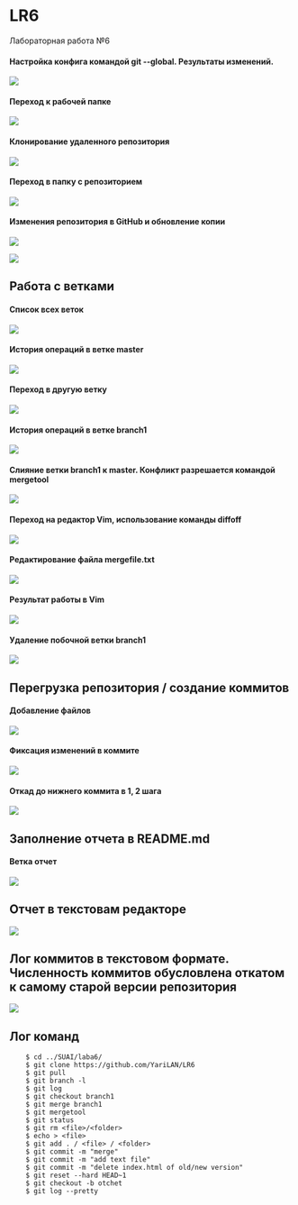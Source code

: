 # LR6
Лабораторная работа №6
#### Настройка конфига командой git --global. Результаты изменений.
![](ForLABA6\НАЧАло.png)
#### Переход к рабочей папке
![](ForLABA6\RouteToFile.png)
#### Клонирование удаленного репозитория
![](ForLABA6\Clone.png)
#### Переход в папку с репозиторием
![](ForLABA6\AddRepositoryWithReadyFile.png)
#### Изменения репозитория в GitHub и обновление копии 
![](ForLABA6\CreateANewFile.png)

![](ForLABA6\GitPullLL.png)

##  Работа с ветками
#### Список всех веток
![](ForLABA6\SPISOk.png)

#### История операций в ветке master
![](ForLABA6\Story.png)

#### Переход в другую ветку
![](ForLABA6\Переходнабренч.png)
#### История операций в ветке branch1
![](ForLABA6\Branch1.png)
#### Слияние ветки branch1 к master. Конфликт разрешается командой mergetool
![](ForLABA6\MErge.png)
#### Переход на редактор Vim, использование команды diffoff
![](ForLABA6\Diff.png)
#### Редактирование файла mergefile.txt
![](ForLABA6\Применениеdiffoff.png)
#### Результат работы в Vim
![](ForLABA6\Результатmergetool.png)
#### Удаление побочной ветки branch1
![](ForLABA6\Удалениеветки.png)
## Перегрузка репозитория / создание коммитов
#### Добавление файлов
![](ForLABA6\Добавлениефайлов.png)
#### Фиксация изменений в коммите
![](ForLABA6\Всекоммиты.png) 
#### Откад до нижнего коммита в 1, 2 шага
![](ForLABA6\Откатдонижнегокоммита.png) 

## Заполнение отчета в README.md
#### Ветка отчет
![](ForLABA6\Отчет.png) 
## Отчет в текстовам редакторе
![](ForLABA6\Работа.png)

## Лог коммитов в текстовом формате. Численность коммитов обусловлена откатом к самому старой версии репозитория
![](ForLABA6\Комитинг.png)

## Лог команд
```
    $ cd ../SUAI/laba6/
    $ git clone https://github.com/YariLAN/LR6
    $ git pull
    $ git branch -l
    $ git log
    $ git checkout branch1
    $ git merge branch1
    $ git mergetool
    $ git status
    $ git rm <file>/<folder>
    $ echo > <file>
    $ git add . / <file> / <folder>
    $ git commit -m "merge"
    $ git commit -m "add text file"
    $ git commit -m "delete index.html of old/new version"
    $ git reset --hard HEAD~1
    $ git checkout -b otchet
    $ git log --pretty 
```
####